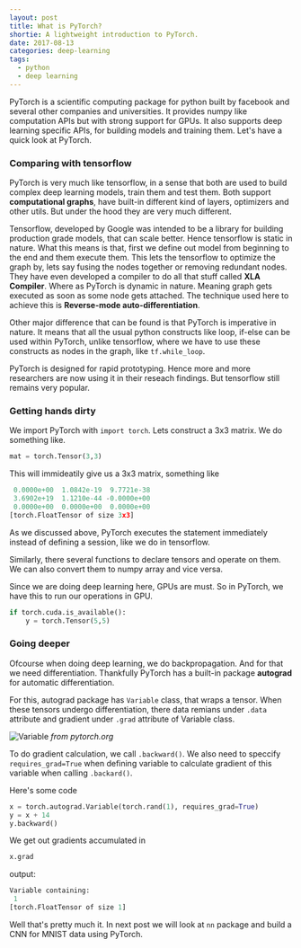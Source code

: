 ```yaml
---
layout: post
title: What is PyTorch?
shortie: A lightweight introduction to PyTorch.
date: 2017-08-13
categories: deep-learning
tags:
  - python
  - deep learning
---
```


PyTorch is a scientific computing package for python built by facebook and several other companies and universities. It provides numpy like computation APIs but with strong support
for GPUs. It also supports deep learning specific APIs, for building models and training them. Let's have a quick look at PyTorch.

### Comparing with tensorflow
PyTorch is very much like tensorflow, in a sense that both are used to build complex deep learning models, train them and test them. Both support **computational graphs**, have built-in different kind of layers, optimizers and other utils. But under the hood they are very much different.

Tensorflow, developed by Google was intended to be a library for building production grade models, that can scale better. Hence tensorflow is static in nature. What this means is that, first we define out model from beginning to the end and them execute them. This lets the tensorflow to optimize the graph by, lets say fusing the nodes together or removing redundant nodes. They have even developed a compiler to do all that stuff called **XLA Compiler**. Where as PyTorch is dynamic in nature. Meaning graph gets executed as soon as some node gets attached. The technique used here to achieve this is **Reverse-mode auto-differentiation**. 

Other major difference that can be found is that PyTorch is imperative in nature. It means that all the usual python constructs like loop, if-else can be used within PyTorch, unlike tensorflow, where we have to use these constructs as nodes in the graph, like `tf.while_loop`. 

PyTorch is designed for rapid prototyping. Hence more and more researchers are now using it in their reseach findings. But tensorflow still remains very popular.

### Getting hands dirty
We import PyTorch with `import torch`. Lets construct a 3x3 matrix. We do something like.
```python
mat = torch.Tensor(3,3)
```
This will immideatily give us a 3x3 matrix, something like
```python
 0.0000e+00  1.0842e-19  9.7721e-38
 3.6902e+19  1.1210e-44 -0.0000e+00
 0.0000e+00  0.0000e+00  0.0000e+00
[torch.FloatTensor of size 3x3]
```

As we discussed above, PyTorch executes the statement immediately instead of defining a session, like we do in tensorflow.

Similarly, there several functions to declare tensors and operate on them. We can also convert them to numpy array and vice versa.

Since we are doing deep learning here, GPUs are must. So in PyTorch, we have this to run our operations in GPU.
```python
if torch.cuda.is_available():
    y = torch.Tensor(5,5)
```

### Going deeper
Ofcourse when doing deep learning, we do backpropagation. And for that we need differentiation. Thankfully PyTorch has a built-in package **autograd** for automatic differentiation. 

For this, autograd package has `Variable` class, that wraps a tensor. When these tensors undergo differentiation, there data remians under `.data` attribute and gradient under `.grad` attribute of Variable class. 

![Variable]({{site.url}}/assets/Variable.png)
*from pytorch.org*

To do gradient calculation, we call `.backward()`. We also need to speccify `requires_grad=True` when defining variable to calculate gradient of this variable when calling `.backard()`. 

Here's some code
```python
x = torch.autograd.Variable(torch.rand(1), requires_grad=True)
y = x + 14
y.backward()
```

We get out gradients accumulated in 
```python
x.grad
```
output:
```python
Variable containing:
 1
[torch.FloatTensor of size 1]
```

Well that's pretty much it. In next post we will look at `nn` package and build a CNN for MNIST data using PyTorch.


